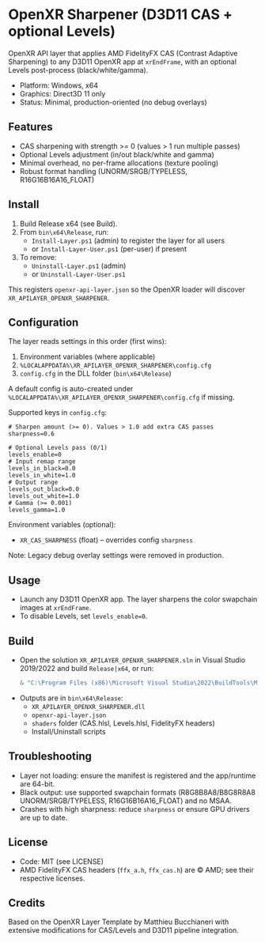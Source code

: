 # OpenXR Sharpener (D3D11 CAS + optional Levels)

OpenXR API layer that applies AMD FidelityFX CAS (Contrast Adaptive Sharpening) to any D3D11 OpenXR app at `xrEndFrame`, with an optional Levels post-process (black/white/gamma).

- Platform: Windows, x64
- Graphics: Direct3D 11 only
- Status: Minimal, production-oriented (no debug overlays)

## Features
- CAS sharpening with strength >= 0 (values > 1 run multiple passes)
- Optional Levels adjustment (in/out black/white and gamma)
- Minimal overhead, no per-frame allocations (texture pooling)
- Robust format handling (UNORM/SRGB/TYPELESS, R16G16B16A16_FLOAT)

## Install
1. Build Release x64 (see Build).
2. From `bin\x64\Release`, run:
   - `Install-Layer.ps1` (admin) to register the layer for all users
   - or `Install-Layer-User.ps1` (per-user) if present
3. To remove:
   - `Uninstall-Layer.ps1` (admin)
   - or `Uninstall-Layer-User.ps1`

This registers `openxr-api-layer.json` so the OpenXR loader will discover `XR_APILAYER_OPENXR_SHARPENER`.

## Configuration
The layer reads settings in this order (first wins):
1. Environment variables (where applicable)
2. `%LOCALAPPDATA%\XR_APILAYER_OPENXR_SHARPENER\config.cfg`
3. `config.cfg` in the DLL folder (`bin\x64\Release`)

A default config is auto-created under `%LOCALAPPDATA%\XR_APILAYER_OPENXR_SHARPENER\config.cfg` if missing.

Supported keys in `config.cfg`:
```
# Sharpen amount (>= 0). Values > 1.0 add extra CAS passes
sharpness=0.6

# Optional Levels pass (0/1)
levels_enable=0
# Input remap range
levels_in_black=0.0
levels_in_white=1.0
# Output range
levels_out_black=0.0
levels_out_white=1.0
# Gamma (>= 0.001)
levels_gamma=1.0
```

Environment variables (optional):
- `XR_CAS_SHARPNESS` (float) – overrides config `sharpness`

Note: Legacy debug overlay settings were removed in production.

## Usage
- Launch any D3D11 OpenXR app. The layer sharpens the color swapchain images at `xrEndFrame`.
- To disable Levels, set `levels_enable=0`.

## Build
- Open the solution `XR_APILAYER_OPENXR_SHARPENER.sln` in Visual Studio 2019/2022 and build `Release|x64`, or run:
  ```powershell
  & "C:\Program Files (x86)\Microsoft Visual Studio\2022\BuildTools\MSBuild\Current\Bin\MSBuild.exe" .\XR_APILAYER_OPENXR_SHARPENER.sln /t:Build /p:Configuration=Release /p:Platform=x64 /m:2
  ```
- Outputs are in `bin\x64\Release`:
  - `XR_APILAYER_OPENXR_SHARPENER.dll`
  - `openxr-api-layer.json`
  - `shaders` folder (CAS.hlsl, Levels.hlsl, FidelityFX headers)
  - Install/Uninstall scripts

## Troubleshooting
- Layer not loading: ensure the manifest is registered and the app/runtime are 64-bit.
- Black output: use supported swapchain formats (R8G8B8A8/B8G8R8A8 UNORM/SRGB/TYPELESS, R16G16B16A16_FLOAT) and no MSAA.
- Crashes with high sharpness: reduce `sharpness` or ensure GPU drivers are up to date.

## License
- Code: MIT (see LICENSE)
- AMD FidelityFX CAS headers (`ffx_a.h`, `ffx_cas.h`) are © AMD; see their respective licenses.

## Credits
Based on the OpenXR Layer Template by Matthieu Bucchianeri with extensive modifications for CAS/Levels and D3D11 pipeline integration.
